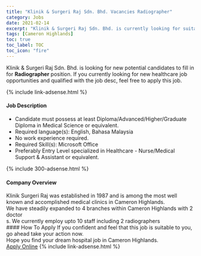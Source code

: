 ```yaml
---
title: "Klinik & Surgeri Raj Sdn. Bhd. Vacancies Radiographer" 
category: Jobs 
date: 2021-02-14 
excerpt: "Klinik & Surgeri Raj Sdn. Bhd. is currently looking for suitable person to fill in the Radiographer which positioned at Cameron Highlands" 
tags: [Cameron Highlands] 
toc: true 
toc_label: TOC 
toc_icon: "fire" 
--- 
```


<p>Klinik & Surgeri Raj Sdn. Bhd. is looking for new potential candidates to fill in for <b>Radiographer</b> position. If you currently looking for new healthcare job opportunities and qualified with the job desc, feel free to apply this job.
</p>{% include link-adsense.html %} 
<div><div><h4>Job Description</h4></div><div><div><span><div><ul><li>Candidate must possess at least Diploma/Advanced/Higher/Graduate Diploma in Medical Science or equivalent.</li><li>Required language(s):&#160;English, Bahasa Malaysia</li><li>No work experience required.</li><li>Required Skill(s): Microsoft Office</li><li>Preferably Entry Level specialized in Healthcare - Nurse/Medical Support &amp; Assistant or equivalent.</li></ul></div></span></div></div></div> 
{% include 300-adsense.html %} 
<div><div><h4>Company Overview</h4></div><div><div><span><div><div>Klinik Surgeri Raj was established in 1987 and is among the most well known and accomplished medical clinics in Cameron Highlands.<br>
We have steadily expanded to 4 branches within Cameron Highlands with 2 doctor</div>
<div>s. We currently employ upto 10 staff including 2 radiographers</div></div></span></div></div></div> 
#### How To Apply 
If you confident and feel that this job is suitable to you, go ahead take your action now. <br/> 
Hope you find your dream hospital job in Cameron Highlands. <br/> 
<a href="https://www.jobstreet.com.my/en/job/radiographer-4481669?jobId=jobstreet-my-job-4481669" class="btn btn--warning" target="_blank" rel="nofollow noopenner">Apply Online</a> 
{% include link-adsense.html %} 